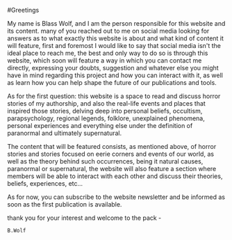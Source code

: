 #Greetings

My name is Blass Wolf, and I am the person responsible for this
website and its content. many of you reached out to me on social media
looking for answers as to what exactly this website is about and what
kind of content it will feature, first and foremost I would like to
say that social media isn't the ideal place to reach me, the best and
only way to do so is through this website, which soon will feature a
way in which you can contact me directly, expressing your doubts,
suggestion and whatever else you might have in mind regarding this
project and how you can interact with it, as well as learn how you can
help shape the future of our publications and tools.

As for the first question: this website is a space to read and discuss
horror stories of my authorship, and also the real-life events and
places that inspired those stories, delving deep into personal
beliefs, occultism, parapsychology, regional legends, folklore,
unexplained phenomena, personal experiences and everything else under
the definition of paranormal and ultimately supernatural.

The content that will be featured consists, as mentioned above, of
horror stories and stories focused on eerie corners and events of our
world, as well as the theory behind such occurrences, being it natural
causes, paranormal or supernatural, the website will also feature a
section where members will be able to interact with each other and
discuss their theories, beliefs, experiences, etc...

As for now, you can subscribe to the website newsletter and be
informed as soon as the first publication is available.

thank you for your interest and welcome to the pack -

    B.Wolf
